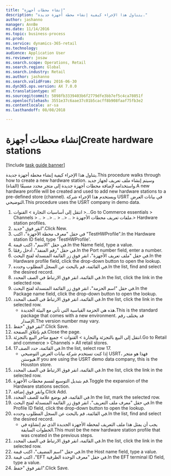 ```yaml
--- 
title: "إنشاء محطات أجهزة"
description: "يتناول هذا الإجراء كيفية إنشاء محطة أجهزة جديدة."
author: jashanno
manager: AnnBe
ms.date: 11/14/2016
ms.topic: business-process
ms.prod: 
ms.service: dynamics-365-retail
ms.technology: 
audience: Application User
ms.reviewer: josaw
ms.search.scope: Operations, Retail
ms.search.region: Global
ms.search.industry: Retail
ms.author: jashanno
ms.search.validFrom: 2016-06-30
ms.dyn365.ops.version: AX 7.0.0
ms.translationtype: HT
ms.sourcegitcommit: 5098fb3339403b6f2779dfe3bb7ef5c4ca78051f
ms.openlocfilehash: 3551e37c6aae37c01b5cacff8b908faaf75fb3e2
ms.contentlocale: ar-sa
ms.lasthandoff: 08/08/2018

---
```

# <a name="create-hardware-stations"></a><span data-ttu-id="e7a40-103">إنشاء محطات أجهزة</span><span class="sxs-lookup"><span data-stu-id="e7a40-103">Create hardware stations</span></span>

[!include [task guide banner](../includes/task-guide-banner.md)]

<span data-ttu-id="e7a40-104">يتناول هذا الإجراء كيفية إنشاء محطة أجهزة جديدة.</span><span class="sxs-lookup"><span data-stu-id="e7a40-104">This procedure walks through how to create a new hardware station.</span></span> <span data-ttu-id="e7a40-105">وسيتم إنشاء ملف تعريف لجهاز جديد واستخدامه لإضافة محطات أجهزة جديدة إلى متجر محدد مسبقًا (القناة).</span><span class="sxs-lookup"><span data-stu-id="e7a40-105">A new hardware profile will be created and used to add new hardware stations to a pre-defined store (channel).</span></span> <span data-ttu-id="e7a40-106">ويستخدم هذا الإجراء شركة USRT في بيانات العرض التوضيحي.</span><span class="sxs-lookup"><span data-stu-id="e7a40-106">This procedure uses the USRT company in demo data.</span></span>

1. <span data-ttu-id="e7a40-107">انتقل إلى أساسيات التجارة > القنوات >...</span><span class="sxs-lookup"><span data-stu-id="e7a40-107">Go to Commerce essentials > Channels > ..</span></span> <span data-ttu-id="e7a40-108">> ..</span><span class="sxs-lookup"><span data-stu-id="e7a40-108">> ..</span></span> <span data-ttu-id="e7a40-109">> ..</span><span class="sxs-lookup"><span data-stu-id="e7a40-109">> ..</span></span> <span data-ttu-id="e7a40-110">> ملفات تعريف ‏‫محطات الأجهزة‬.</span><span class="sxs-lookup"><span data-stu-id="e7a40-110">> Hardware station profiles.</span></span>
2. <span data-ttu-id="e7a40-111">انقر فوق "جديد".</span><span class="sxs-lookup"><span data-stu-id="e7a40-111">Click New.</span></span>
3. <span data-ttu-id="e7a40-112">في حقل "‏‫معرف محطة الأجهزة‬"، اكتب "TestHWProfile".</span><span class="sxs-lookup"><span data-stu-id="e7a40-112">In the Hardware station ID field, type 'TestHWProfile'.</span></span>
4. <span data-ttu-id="e7a40-113">في حقل "الاسم"، اكتب قيمة.</span><span class="sxs-lookup"><span data-stu-id="e7a40-113">In the Name field, type a value.</span></span>
5. <span data-ttu-id="e7a40-114">في حقل "‏‫رقم المنفذ‬"، أدخل رقمًا.</span><span class="sxs-lookup"><span data-stu-id="e7a40-114">In the Port number field, enter a number.</span></span>
6. <span data-ttu-id="e7a40-115">في حقل "‏‫ملف تعريف الأجهزة‬"، انقر فوق زر القائمة المنسدلة لفتح البحث.</span><span class="sxs-lookup"><span data-stu-id="e7a40-115">In the Hardware profile field, click the drop-down button to open the lookup.</span></span>
7. <span data-ttu-id="e7a40-116">في القائمة، قم بالبحث عن السجل المطلوب وحدده.</span><span class="sxs-lookup"><span data-stu-id="e7a40-116">In the list, find and select the desired record.</span></span>
8. <span data-ttu-id="e7a40-117">في القائمة، انقر فوق الارتباط في الصف المحدد.</span><span class="sxs-lookup"><span data-stu-id="e7a40-117">In the list, click the link in the selected row.</span></span>
9. <span data-ttu-id="e7a40-118">في حقل "‏‫اسم الحزمة‬"، انقر فوق زر القائمة المنسدلة لفتح البحث.</span><span class="sxs-lookup"><span data-stu-id="e7a40-118">In the Package name field, click the drop-down button to open the lookup.</span></span>
10. <span data-ttu-id="e7a40-119">في القائمة، انقر فوق الارتباط في الصف المحدد.</span><span class="sxs-lookup"><span data-stu-id="e7a40-119">In the list, click the link in the selected row.</span></span>
    * <span data-ttu-id="e7a40-120">هذه هي الحزمة القياسية التي تأتي مع البيئة الجديدة.</span><span class="sxs-lookup"><span data-stu-id="e7a40-120">This is the standard package that comes with a new environment.</span></span> <span data-ttu-id="e7a40-121">قد يختلف رقم الإصدار.</span><span class="sxs-lookup"><span data-stu-id="e7a40-121">The version number may vary.</span></span>  
11. <span data-ttu-id="e7a40-122">انقر فوق "حفظ".</span><span class="sxs-lookup"><span data-stu-id="e7a40-122">Click Save.</span></span>
12. <span data-ttu-id="e7a40-123">قم بإغلاق الصفحة.</span><span class="sxs-lookup"><span data-stu-id="e7a40-123">Close the page.</span></span>
13. <span data-ttu-id="e7a40-124">انتقل إلى البيع بالتجزئة والتجارة > القنوات > جميع متاجر البيع بالتجزئة.</span><span class="sxs-lookup"><span data-stu-id="e7a40-124">Go to Retail and commerce > Channels > All retail stores.</span></span>
14. <span data-ttu-id="e7a40-125">في القائمة، حدد الصف 17.</span><span class="sxs-lookup"><span data-stu-id="e7a40-125">In the list, select row 17.</span></span>
    * <span data-ttu-id="e7a40-126">إذا كنت تستخدم شركة بيانات العرض التوضيحي USRT، فهذا هو متجر هيوستن.</span><span class="sxs-lookup"><span data-stu-id="e7a40-126">If you are using the USRT demo data company, this is the Houston store.</span></span>  
15. <span data-ttu-id="e7a40-127">في القائمة، انقر فوق الارتباط في الصف المحدد.</span><span class="sxs-lookup"><span data-stu-id="e7a40-127">In the list, click the link in the selected row.</span></span>
16. <span data-ttu-id="e7a40-128">قم بتبديل التوسيع لقسم ‏‫محطات الأجهزة‬.</span><span class="sxs-lookup"><span data-stu-id="e7a40-128">Toggle the expansion of the Hardware stations section.</span></span>
17. <span data-ttu-id="e7a40-129">وانقر فوق إضافة.</span><span class="sxs-lookup"><span data-stu-id="e7a40-129">Click Add.</span></span>
18. <span data-ttu-id="e7a40-130">في القائمة، قم بوضع علامة للصف المحدد.</span><span class="sxs-lookup"><span data-stu-id="e7a40-130">In the list, mark the selected row.</span></span>
19. <span data-ttu-id="e7a40-131">في حقل "‏‫معرف ملف التعريف‬"، انقر فوق زر القائمة المنسدلة لفتح البحث.</span><span class="sxs-lookup"><span data-stu-id="e7a40-131">In the Profile ID field, click the drop-down button to open the lookup.</span></span>
20. <span data-ttu-id="e7a40-132">في القائمة، قم بالبحث عن السجل المطلوب وحدده.</span><span class="sxs-lookup"><span data-stu-id="e7a40-132">In the list, find and select the desired record.</span></span>
    * <span data-ttu-id="e7a40-133">يجب أن يمثل هذا ملف التعريف لمحطة الأجهزة الجديدة الذي تم إنشاؤه في الخطوات السابقة.</span><span class="sxs-lookup"><span data-stu-id="e7a40-133">This must be the new hardware station profile that was created in the previous steps.</span></span>  
21. <span data-ttu-id="e7a40-134">في القائمة، انقر فوق الارتباط في الصف المحدد.</span><span class="sxs-lookup"><span data-stu-id="e7a40-134">In the list, click the link in the selected row.</span></span>
22. <span data-ttu-id="e7a40-135">في حقل "اسم المضيف"، اكتب قيمة.</span><span class="sxs-lookup"><span data-stu-id="e7a40-135">In the Host name field, type a value.</span></span>
23. <span data-ttu-id="e7a40-136">في حقل "‏‫معرف الوحدة الطرفية EFT‬"، اكتب قيمة.</span><span class="sxs-lookup"><span data-stu-id="e7a40-136">In the EFT terminal ID field, type a value.</span></span>
24. <span data-ttu-id="e7a40-137">انقر فوق "حفظ".</span><span class="sxs-lookup"><span data-stu-id="e7a40-137">Click Save.</span></span>


